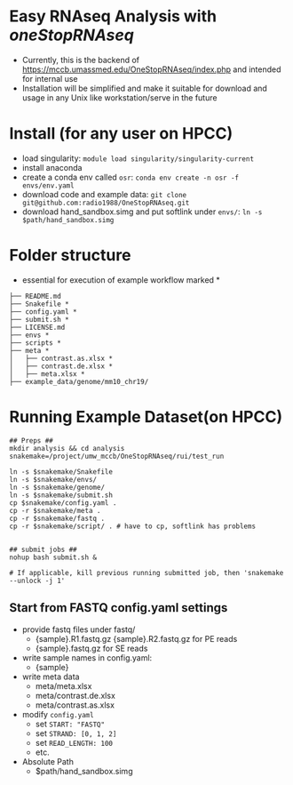 # Easy RNAseq Analysis with *oneStopRNAseq*

- Currently, this is the backend of https://mccb.umassmed.edu/OneStopRNAseq/index.php and intended for internal use
- Installation will be simplified and make it suitable for download and usage in any Unix like workstation/serve in the future

# Install (for any user on HPCC)

- load singularity: `module load singularity/singularity-current`
- install anaconda
- create a conda env called `osr`: `conda env create -n osr -f envs/env.yaml`
- download code and example data: `git clone git@github.com:radio1988/OneStopRNAseq.git`
- download hand_sandbox.simg and put softlink under `envs/`: `ln -s $path/hand_sandbox.simg`

# Folder structure
- essential for execution of example workflow marked *

```
├── README.md
├── Snakefile *
├── config.yaml *
├── submit.sh *
├── LICENSE.md 
├── envs *
├── scripts *
├── meta *
│   ├── contrast.as.xlsx *
│   ├── contrast.de.xlsx *
│   ├── meta.xlsx *
├── example_data/genome/mm10_chr19/
```

# Running Example Dataset(on HPCC)
```
## Preps ##
mkdir analysis && cd analysis
snakemake=/project/umw_mccb/OneStopRNAseq/rui/test_run

ln -s $snakemake/Snakefile 
ln -s $snakemake/envs/
ln -s $snakemake/genome/
ln -s $snakemake/submit.sh 
cp $snakemake/config.yaml .
cp -r $snakemake/meta .
cp -r $snakemake/fastq .
cp -r $snakemake/script/ . # have to cp, softlink has problems


## submit jobs ##
nohup bash submit.sh &

# If applicable, kill previous running submitted job, then 'snakemake --unlock -j 1'
```


## Start from FASTQ config.yaml settings
- provide fastq files under fastq/
	- {sample}.R1.fastq.gz {sample}.R2.fastq.gz for PE reads
	- {sample}.fastq.gz for SE reads
- write sample names in config.yaml: 
	- {sample}
- write meta data
	- meta/meta.xlsx
	- meta/contrast.de.xlsx 
	- meta/contrast.as.xlsx 
- modify `config.yaml`
	- set `START: "FASTQ"`
	- set `STRAND: [0, 1, 2]`
	- set `READ_LENGTH: 100` 
	- etc.
- Absolute Path
	- $path/hand_sandbox.simg

	
